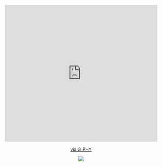 <div>
<div align="center">
	<a href="https://imgur.com/JcmNIMg.gif">
		<iframe src="https://giphy.com/embed/HqviJ4tOO64QVu8wsu" width="480" height="430" frameBorder="0" class="giphy-embed" allowFullScreen></iframe><p><a href="https://giphy.com/gifs/HqviJ4tOO64QVu8wsu">via GIPHY</a></p>
	</a>
	
</div>
<div align="center">
	<a href="https://www.youtube.com/channel/UCzXKCmQJmO3D3gCOCD-ticQ/featured">
    <img src="https://komarev.com/ghpvc/?username=DMGHa"/>
	</a>
</div>
